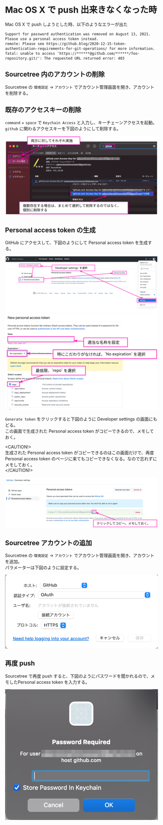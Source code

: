 # Mac OS X で push 出来きなくなった時

Mac OS X で push しようとした時、以下のようなエラーが出た

```
Support for password authentication was removed on August 13, 2021. Please use a personal access token instead.
remote: Please see https://github.blog/2020-12-15-token-authentication-requirements-for-git-operations/ for more information.
fatal: unable to access 'https://******@github.com/******/foo-repository.git/': The requested URL returned error: 403
```

## Sourcetree 内のアカウントの削除

Sourcetree の `環境設定` -> `アカウント` でアカウント管理画面を開き、アカウントを削除する。  

## 既存のアクセスキーの削除

`command` + `space` で `Keychain Access` と入力し、キーチェーンアクセスを起動。 
`github` に関わるアクセスキーを下図のようにして削除する。

![](assets/images/delete-access-key.svg)

## Personal access token の生成

GitHub にアクセスして、下図のようにして Personal access token を生成する。

![](assets/images/generate-new-token.svg)  
![](assets/images/new-personal-access-token.svg)  

`Generate token` をクリックすると下図のように Developer settings の画面にもどる。  
この画面で生成された Personal access token がコピーできるので、メモしておく。  

<CAUTION!>  
生成された Personal access token がコピーできるのはこの画面だけで、再度 Personal access token のページに来てもコピーできなくなる。なので忘れずにメモしておく。  
</CAUTION!>

![](assets/images/copy-personal-access-token.svg)  

## Sourcetree アカウントの追加

Sourcetree の `環境設定` -> `アカウント` でアカウント管理画面を開き、アカウントを追加。  
パラメーターは下図のように設定する。  

![](assets/images/2022-02-20-21-34-05.png)  

## 再度 push

Sourcetree で再度 push すると、下図のようにパスワードを聞かれるので、メモしたPersonal access token を入力する。  

![](assets/images/2022-02-20-21-24-17.png)

